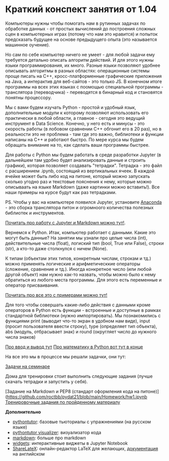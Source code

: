 # Краткий конспект занятия от 1.04

Компьютеры нужны чтобы помогать нам в рутинных задачах по обработке данных - от простых вычислений до построения сложных сцен в компьютерных играх (потому что нам это нравится) и попыток предсказать будущее на основе предыдущего опыта (это называется машинное оучение).

Но сам по себе компьютер ничего не умеет - для любой задачи ему требуется детально описать алгоритм действий. И для этого нужны языки программирования, их много. Разные языки позволяют удобнее описывать алгоритмы в разных областях: операционные системы проще писать на С++, кросс-платформенные графические приложения на Java, а интерактив для веб-сайтов - это только JS. В конечном итоге программы на всех этих языках с поомощью специальной программы - транслятора (переводчика) - переводятся в бинарный код и становятся понятны процессору.

Мы с вами будем изучать Python - простой и удобный язык, дополнительные модули к которому позволяют использовать его практически в любой области, а главное - сегодня это ведущий инструмент в Data Science. Конечно, у него есть и минусы - это скорость работы (в лобовом сравнении С++ обгонит его в 20 раз), но в реальности это не проблема - там где это важно, библиотеки и функции написаны на С++ и работают быстро. По мере курса мы будем обращать внимание на то, как сделать ваши программы быстрее.

Для работы с Python мы будем работать в среде разработки Jupyter (в дальнейшем там удобно будет анализировать данные и строить графики), которая позволяет создавать "тетрадки". Тетрадка - это файл с расширением .ipynb, состоящий из вертикальных ячеек. В каждой ячейке может быть либо код на питоне, который можно запускать сколько угодно раз и текстовые пояснения к нему, которые можно описываать на языке Markdown (даже картинки можно вставить!). Все наши примеры на курсе будут как раз тетрадками.

PS. Чтобы у вас на компьютере появился Jupyter, установите [Anaconda](https://www.anaconda.com/) - это сборка транслятора питон и огромноого количества полезных библиотек и инструментов.

[Почитать про работу с Jupyter и Markdown можно тут!](https://github.com/roctbb/pydat21/blob/main/lesson_1/intro-jupyter.ipynb).

Вернемся к Python. Итак, компьютер работает с данными. Какие это могут быть данные? На занятии мы узнали про целые числа (int), действительные числа (float), логиский тип (bool, True или False), строки (str), а кто-то даже столкнулся с ничем (None).

К типам (объектам этих типов, конкретным числам, строкам и тд.) можно применять логические и арифметическкие операторы (сложение, сравнение и тд.). Иногда конкретное число (или любой другой объект) нам нужно как-то назвать, чтобы можно было к нему обратиться из любого места программы. Для этого есть переменные и оператор присваивания.

[Почитать про все это с примерами можно тут!](https://github.com/roctbb/pydat21/blob/main/lesson_1/intro-variables.ipynb)

Для того чтобы совершать какие-либо действия с данными кроме операторов в Python есть функции - встроенные и доступные в рамках стандартной библиотеки (нужно импортировать). Мы познакомились с функциями print (выводит что-то экран в удобном нам виде), input (просит пользователя ввести строку), type (определяет тип объекта), abs (модуль, отбрасывает знак) и round (округляет число до нужного числа знаков)

[Про ввод и вывод тут](https://github.com/roctbb/pydat21/blob/main/lesson_1/input-output.ipynb)
[Про математику в Python вот тут в конце](https://github.com/roctbb/pydat21/blob/main/lesson_1/intro-variables.ipynb)

На все это мы в процессе мы решали задачки, они тут:

[Задачи на семинаре](https://github.com/roctbb/pydat21/blob/main/lesson_1/tasks.ipynb)

Дома для тренировки стоит выполнить следующие задания (лучше скачать тетрадки и запустить у себя).

[Задание на Markdown и PEP8 (стандарт оформления кода на питоне)](https://github.com/roctbb/pydat21/blob/main/Homework/hw1.ipynb
[Тренировочные задания по пройденному материалу](https://github.com/roctbb/pydat21/blob/main/Homework/hw2.ipynb)

**Дополнительно**

* [pythontutor](http://pythontutor.ru): базовые тьюториалы с упражнениями (на русском языке)
* [pythontutor visualizer](http://pythontutor.ru/visualizer/): визуализатор кода
* [markdown](https://www.ibm.com/support/knowledgecenter/SSQNUZ_current/com.ibm.icpdata.doc/dsx/markd-jupyter.html): больше про markdown
* [widgets](https://ipywidgets.readthedocs.io/en/stable/examples/Widget%20Basics.html): интерактивные виджеты в Jupyter Notebook
* [ShareLateX](https://ru.sharelatex.com/): онлайн-редактор LaTeX для желающих, [документация](https://www.overleaf.com/learn) на английском 
